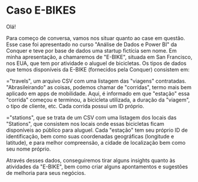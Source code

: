 # Caso E-BIKES


Olá!

Para começo de conversa, vamos nos situar quanto ao case em questão.
Esse case foi apresentado no curso "Análise de Dados e Power BI" da Conquer e teve por base de dados uma startup fictícia sem nome.
Em minha apresentação, a chamaremos de "E-BIKE", situada em San Francisco, nos EUA, que tem por atividade o aluguel de bicicletas.
Os tipos de dados que temos disponíveis da E-BIKE (fornecidos pela Conquer) consistem em:

="travels", um arquivo CSV com uma listagem das "viagens" contratadas. "Abrasileirando" as coisas, podemos chamar de "corridas", termo mais bem aplicado em apps de mobilidade.
Aqui, é informado em que "estação" essa "corrida" começou e terminou, a bicicleta utilizada, a duração da "viagem", o tipo de cliente, etc. Cada corrida possui um ID próprio.

="stations", que se trata de um CSV com uma listagem dos locais das "Stations", que consistem nos locais onde essas bicicletas ficam disponíveis ao público para aluguel.
Cada "estação" tem seu próprio ID de identificação, bem como suas coordenadas geográficas (longitude e latitude), e para melhor compreensão, a cidade de localização bem como seu nome próprio.

Através desses dados, conseguiremos tirar alguns insights quanto às atividades da "E-BIKE", bem como criar alguns apontamentos e sugestões de melhoria para seus negócios.
